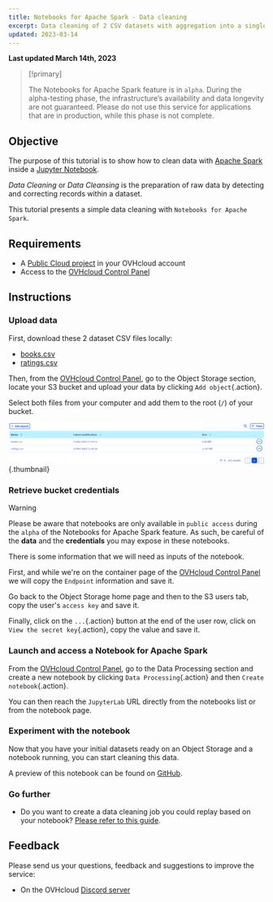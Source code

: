 ```yaml
---
title: Notebooks for Apache Spark - Data cleaning
excerpt: Data cleaning of 2 CSV datasets with aggregation into a single clean Parquet file
updated: 2023-03-14
---
```


**Last updated March 14th, 2023**

> [!primary]
>
> The Notebooks for Apache Spark feature is in `alpha`. During the alpha-testing phase, the infrastructure’s availability and data longevity are not guaranteed. Please do not use this service for applications that are in production, while this phase is not complete.
>

## Objective

The purpose of this tutorial is to show how to clean data with [Apache Spark](https://spark.apache.org/) inside a [Jupyter Notebook](https://jupyter.org/).

*Data Cleaning* or *Data Cleansing* is the preparation of raw data by detecting and correcting records within a dataset.

This tutorial presents a simple data cleaning with `Notebooks for Apache Spark`.

## Requirements 

- A [Public Cloud project](https://www.ovhcloud.com/en-au/public-cloud/) in your OVHcloud account
- Access to the [OVHcloud Control Panel](https://ca.ovh.com/auth/?action=gotomanager&from=https://www.ovh.com.au/&ovhSubsidiary=au)

## Instructions

### Upload data

First, download these 2 dataset CSV files locally:
- [books.csv](https://raw.githubusercontent.com/ovh/data-processing-samples/master/apache_spark_notebook_data_cleaning/books.csv)
- [ratings.csv](https://raw.githubusercontent.com/ovh/data-processing-samples/master/apache_spark_notebook_data_cleaning/ratings.csv)

Then, from the [OVHcloud Control Panel](https://ca.ovh.com/auth/?action=gotomanager&from=https://www.ovh.com.au/&ovhSubsidiary=au), go to the Object Storage section, locate your S3 bucket and upload your data by clicking `Add object`{.action}.

Select both files from your computer and add them to the root (`/`) of your bucket.

![image](images/object-storage-datasets.png){.thumbnail}

### Retrieve bucket credentials

> [!warning]
>
> Please be aware that notebooks are only available in `public access` during the `alpha` of the Notebooks for Apache Spark feature. As such, be careful of the **data** and the **credentials** you may expose in these notebooks.

There is some information that we will need as inputs of the notebook.

First, and while we're on the container page of the [OVHcloud Control Panel](https://ca.ovh.com/auth/?action=gotomanager&from=https://www.ovh.com.au/&ovhSubsidiary=au) we will copy the `Endpoint` information and save it.

Go back to the Object Storage home page and then to the S3 users tab, copy the user's `access key` and save it.

Finally, click on the `...`{.action} button at the end of the user row, click on `View the secret key`{.action}, copy the value and save it.

### Launch and access a Notebook for Apache Spark

From the [OVHcloud Control Panel](https://ca.ovh.com/auth/?action=gotomanager&from=https://www.ovh.com.au/&ovhSubsidiary=au), go to the Data Processing section and create a new notebook by clicking `Data Processing`{.action} and then `Create notebook`{.action}.

You can then reach the `JupyterLab` URL directly from the notebooks list or from the notebook page.

### Experiment with the notebook

Now that you have your initial datasets ready on an Object Storage and a notebook running, you can start cleaning this data.

A preview of this notebook can be found on [GitHub](https://github.com/ovh/data-processing-samples/blob/master/apache_spark_notebook_data_cleaning/apache_spark_notebook_data_cleaning_tutorial.ipynb).

### Go further

- Do you want to create a data cleaning job you could replay based on your notebook? [Please refer to this guide](/pages/public_cloud/data_analytics/data_processing/31_HOWTO_submit-python-ui).

## Feedback

Please send us your questions, feedback and suggestions to improve the service:

- On the OVHcloud [Discord server](https://discord.com/invite/vXVurFfwe9)

